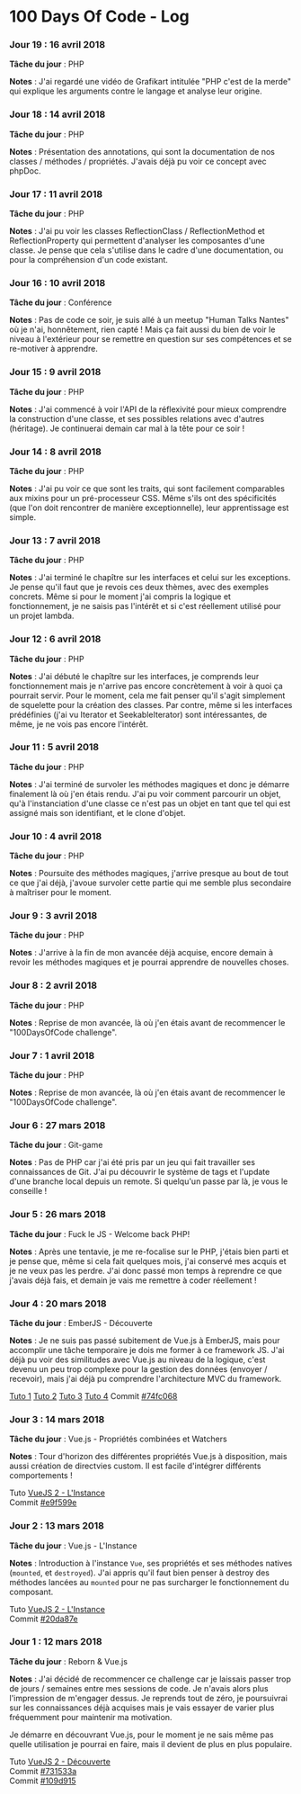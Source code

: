 # 100 Days Of Code - Log

### Jour 19 : 16 avril 2018

**Tâche du jour** : PHP

**Notes** : J'ai regardé une vidéo de Grafikart intitulée "PHP c'est de la merde" qui explique les arguments contre le langage et analyse leur origine.

### Jour 18 : 14 avril 2018

**Tâche du jour** : PHP

**Notes** : Présentation des annotations, qui sont la documentation de nos classes / méthodes / propriétés. J'avais déjà pu voir ce concept avec phpDoc.

### Jour 17 : 11 avril 2018

**Tâche du jour** : PHP

**Notes** : J'ai pu voir les classes ReflectionClass / ReflectionMethod et ReflectionProperty qui permettent d'analyser les composantes d'une classe. Je pense que cela s'utilise dans le cadre d'une documentation, ou pour la compréhension d'un code existant.

### Jour 16 : 10 avril 2018

**Tâche du jour** : Conférence

**Notes** : Pas de code ce soir, je suis allé à un meetup "Human Talks Nantes" où je n'ai, honnêtement, rien capté ! Mais ça fait aussi du bien de voir le niveau à l'extérieur pour se remettre en question sur ses compétences et se re-motiver à apprendre.

### Jour 15 : 9 avril 2018

**Tâche du jour** : PHP

**Notes** : J'ai commencé à voir l'API de la réflexivité pour mieux comprendre la construction d'une classe, et ses possibles relations avec d'autres (héritage). Je continuerai demain car mal à la tête pour ce soir !

### Jour 14 : 8 avril 2018

**Tâche du jour** : PHP

**Notes** : J'ai pu voir ce que sont les traits, qui sont facilement comparables aux mixins pour un pré-processeur CSS. Même s'ils ont des spécificités (que l'on doit rencontrer de manière exceptionnelle), leur apprentissage est simple.

### Jour 13 : 7 avril 2018

**Tâche du jour** : PHP

**Notes** : J'ai terminé le chapître sur les interfaces et celui sur les exceptions. Je pense qu'il faut que je revois ces deux thèmes, avec des exemples concrets. Même si pour le moment j'ai compris la logique et fonctionnement, je ne saisis pas l'intérêt et si c'est réellement utilisé pour un projet lambda.

### Jour 12 : 6 avril 2018

**Tâche du jour** : PHP

**Notes** : J'ai débuté le chapître sur les interfaces, je comprends leur fonctionnement mais je n'arrive pas encore concrètement à voir à quoi ça pourrait servir. Pour le moment, cela me fait penser qu'il s'agit simplement de squelette pour la création des classes. Par contre, même si les interfaces prédéfinies (j'ai vu Iterator et SeekableIterator) sont intéressantes, de même, je ne vois pas encore l'intérêt.

### Jour 11 : 5 avril 2018

**Tâche du jour** : PHP

**Notes** : J'ai terminé de survoler les méthodes magiques et donc je démarre finalement là où j'en étais rendu. J'ai pu voir comment parcourir un objet, qu'à l'instanciation d'une classe ce n'est pas un objet en tant que tel qui est assigné mais son identifiant, et le clone d'objet.

### Jour 10 : 4 avril 2018

**Tâche du jour** : PHP

**Notes** : Poursuite des méthodes magiques, j'arrive presque au bout de tout ce que j'ai déjà, j'avoue survoler cette partie qui me semble plus secondaire à maîtriser pour le moment.

### Jour 9 : 3 avril 2018

**Tâche du jour** : PHP

**Notes** : J'arrive à la fin de mon avancée déjà acquise, encore demain à revoir les méthodes magiques et je pourrai apprendre de nouvelles choses.

### Jour 8 : 2 avril 2018

**Tâche du jour** : PHP

**Notes** : Reprise de mon avancée, là où j'en étais avant de recommencer le "100DaysOfCode challenge".

### Jour 7 : 1 avril 2018

**Tâche du jour** : PHP

**Notes** : Reprise de mon avancée, là où j'en étais avant de recommencer le "100DaysOfCode challenge".

### Jour 6 : 27 mars 2018

**Tâche du jour** : Git-game

**Notes** : Pas de PHP car j'ai été pris par un jeu qui fait travailler ses connaissances de Git. J'ai pu découvrir le système de tags et l'update d'une branche local depuis un remote. Si quelqu'un passe par là, je vous le conseille !

### Jour 5 : 26 mars 2018

**Tâche du jour** : Fuck le JS - Welcome back PHP!

**Notes** : Après une tentavie, je me re-focalise sur le PHP, j'étais bien parti et je pense que, même si cela fait quelques mois, j'ai conservé mes acquis et je ne veux pas les perdre. J'ai donc passé mon temps à reprendre ce que j'avais déjà fais, et demain je vais me remettre à coder réellement !

### Jour 4 : 20 mars 2018

**Tâche du jour** : EmberJS - Découverte

**Notes** : Je ne suis pas passé subitement de Vue.js à EmberJS, mais pour accomplir une tâche temporaire je dois me former à ce framework JS. J'ai déjà pu voir des similitudes avec Vue.js au niveau de la logique, c'est devenu un peu trop complexe pour la gestion des données (envoyer / recevoir), mais j'ai déjà pu comprendre l'architecture MVC du framework.

[Tuto 1](http://yoember.com/#lesson-1)
[Tuto 2](http://yoember.com/#lesson-2)
[Tuto 3](http://yoember.com/#lesson-3)
[Tuto 4](http://yoember.com/#lesson-4)
Commit [#74fc068](https://github.com/hugodessomme/100-days-of-code/commit/74fc0689db99929d739239497b37790be2407e85)

### Jour 3 : 14 mars 2018

**Tâche du jour** : Vue.js - Propriétés combinées et Watchers

**Notes** : Tour d'horizon des différentes propriétés Vue.js à disposition, mais aussi création de directvies custom. Il est facile d'intégrer différents comportements !

Tuto [VueJS 2 - L'Instance](https://www.grafikart.fr/formations/vuejs/directives)\
Commit [#e9f599e](https://github.com/hugodessomme/100-days-of-code/commit/e9f599eab31c764d8da2483389a67bb79d87b411)

### Jour 2 : 13 mars 2018

**Tâche du jour** : Vue.js - L'Instance

**Notes** : Introduction à l'instance `Vue`, ses propriétés et ses méthodes natives (`mounted`, et `destroyed`). J'ai appris qu'il faut bien penser à destroy des méthodes lancées au `mounted` pour ne pas surcharger le fonctionnement du composant.

Tuto [VueJS 2 - L'Instance](https://www.grafikart.fr/formations/vuejs/instance)\
Commit [#20da87e](https://github.com/hugodessomme/100-days-of-code/commit/20da87ecba4e17f4739fd073be336f4b90eb6616)

### Jour 1 : 12 mars 2018

**Tâche du jour** : Reborn & Vue.js

**Notes** : J'ai décidé de recommencer ce challenge car je laissais passer trop de jours / semaines entre mes sessions de code. Je n'avais alors plus l'impression de m'engager dessus. Je reprends tout de zéro, je poursuivrai sur les connaissances déjà acquises mais je vais essayer de varier plus fréquemment pour maintenir ma motivation.

Je démarre en découvrant Vue.js, pour le moment je ne sais même pas quelle utilisation je pourrai en faire, mais il devient de plus en plus populaire.

Tuto [VueJS 2 - Découverte](https://www.grafikart.fr/formations/vuejs/decouverte)\
Commit [#731533a](https://github.com/hugodessomme/100-days-of-code/commit/731533a6b653bd542e8c753c1eed8e6ffc97e7f1)\
Commit [#109d915](https://github.com/hugodessomme/100-days-of-code/commit/109d915d805f12ee96b4cb1dc4b16a73ec0c5b1b)